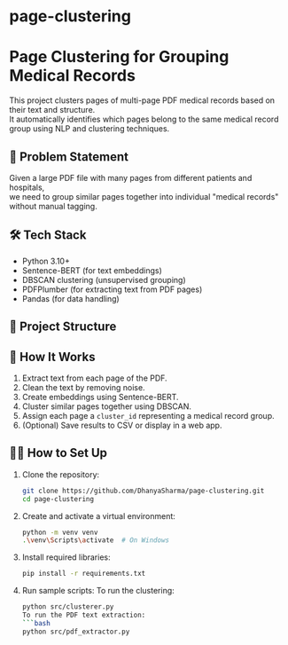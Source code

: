# page-clustering
# Page Clustering for Grouping Medical Records

This project clusters pages of multi-page PDF medical records based on their text and structure.  
It automatically identifies which pages belong to the same medical record group using NLP and clustering techniques.

## 🚀 Problem Statement
Given a large PDF file with many pages from different patients and hospitals,  
we need to group similar pages together into individual "medical records" without manual tagging.

## 🛠️ Tech Stack
- Python 3.10+
- Sentence-BERT (for text embeddings)
- DBSCAN clustering (unsupervised grouping)
- PDFPlumber (for extracting text from PDF pages)
- Pandas (for data handling)

## 📂 Project Structure

## 🧩 How It Works
1. Extract text from each page of the PDF.
2. Clean the text by removing noise.
3. Create embeddings using Sentence-BERT.
4. Cluster similar pages together using DBSCAN.
5. Assign each page a `cluster_id` representing a medical record group.
6. (Optional) Save results to CSV or display in a web app.

## 👩‍💻 How to Set Up
1. Clone the repository:
   ```bash
   git clone https://github.com/DhanyaSharma/page-clustering.git
   cd page-clustering
2. Create and activate a virtual environment:
    ```bash
    python -m venv venv
    .\venv\Scripts\activate  # On Windows
3. Install required libraries:
    ```bash
    pip install -r requirements.txt
4. Run sample scripts:
    To run the clustering:
    ```bash
    python src/clusterer.py
    To run the PDF text extraction:
    ```bash
    python src/pdf_extractor.py
